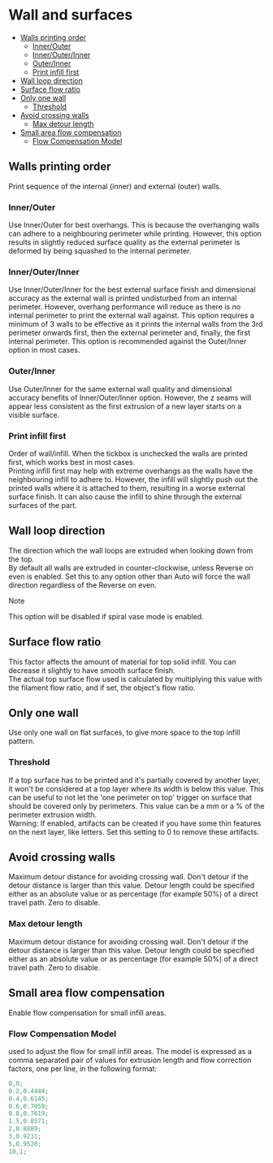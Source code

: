# Wall and surfaces

- [Walls printing order](#walls-printing-order)
  - [Inner/Outer](#innerouter)
  - [Inner/Outer/Inner](#innerouterinner)
  - [Outer/Inner](#outerinner)
  - [Print infill first](#print-infill-first)
- [Wall loop direction](#wall-loop-direction)
- [Surface flow ratio](#surface-flow-ratio)
- [Only one wall](#only-one-wall)
  - [Threshold](#threshold)
- [Avoid crossing walls](#avoid-crossing-walls)
  - [Max detour length](#max-detour-length)
- [Small area flow compensation](#small-area-flow-compensation)
  - [Flow Compensation Model](#flow-compensation-model)

## Walls printing order

Print sequence of the internal (inner) and external (outer) walls.  

### Inner/Outer

Use Inner/Outer for best overhangs. This is because the overhanging walls can adhere to a neighbouring perimeter while printing. However, this option results in slightly reduced surface quality as the external perimeter is deformed by being squashed to the internal perimeter.  

### Inner/Outer/Inner

Use Inner/Outer/Inner for the best external surface finish and dimensional accuracy as the external wall is printed undisturbed from an internal perimeter. However, overhang performance will reduce as there is no internal perimeter to print the external wall against. This option requires a minimum of 3 walls to be effective as it prints the internal walls from the 3rd perimeter onwards first, then the external perimeter and, finally, the first internal perimeter. This option is recommended against the Outer/Inner option in most cases.  

### Outer/Inner

Use Outer/Inner for the same external wall quality and dimensional accuracy benefits of Inner/Outer/Inner option. However, the z seams will appear less consistent as the first extrusion of a new layer starts on a visible surface.

### Print infill first

Order of wall/infill. When the tickbox is unchecked the walls are printed first, which works best in most cases.  
Printing infill first may help with extreme overhangs as the walls have the neighbouring infill to adhere to. However, the infill will slightly push out the printed walls where it is attached to them, resulting in a worse external surface finish. It can also cause the infill to shine through the external surfaces of the part.

## Wall loop direction

The direction which the wall loops are extruded when looking down from the top.  
By default all walls are extruded in counter-clockwise, unless Reverse on even is enabled. Set this to any option other than Auto will force the wall direction regardless of the Reverse on even.

> [!NOTE]
> This option will be disabled if spiral vase mode is enabled.

## Surface flow ratio

This factor affects the amount of material for top solid infill. You can decrease it slightly to have smooth surface finish.  
The actual top surface flow used is calculated by multiplying this value with the filament flow ratio, and if set, the object's flow ratio.

## Only one wall

Use only one wall on flat surfaces, to give more space to the top infill pattern.

### Threshold

If a top surface has to be printed and it's partially covered by another layer, it won't be considered at a top layer where its width is below this value. This can be useful to not let the 'one perimeter on top' trigger on surface that should be covered only by perimeters. This value can be a mm or a % of the perimeter extrusion width.  
Warning: If enabled, artifacts can be created if you have some thin features on the next layer, like letters. Set this setting to 0 to remove these artifacts.

## Avoid crossing walls

Maximum detour distance for avoiding crossing wall. Don't detour if the detour distance is larger than this value. Detour length could be specified either as an absolute value or as percentage (for example 50%) of a direct travel path. Zero to disable.

### Max detour length

Maximum detour distance for avoiding crossing wall. Don't detour if the detour distance is larger than this value. Detour length could be specified either as an absolute value or as percentage (for example 50%) of a direct travel path. Zero to disable.

## Small area flow compensation

Enable flow compensation for small infill areas.

### Flow Compensation Model

used to adjust the flow for small infill areas. The model is expressed as a comma separated pair of values for extrusion length and flow correction factors, one per line, in the following format:

```c++
0,0;
0.2,0.4444;
0.4,0.6145;
0.6,0.7059;
0.8,0.7619;
1.5,0.8571;
2,0.8889;
3,0.9231;
5,0.9520;
10,1;
```
